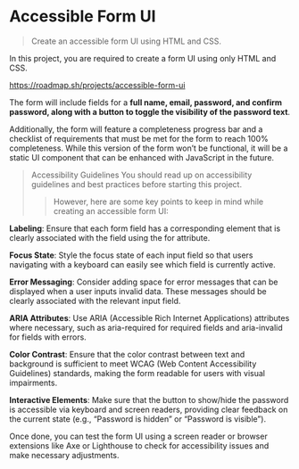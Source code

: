 # Accessible Form UI
> Create an accessible form UI using HTML and CSS.
<p> In this project, you are required to create a form UI using only HTML and CSS.</p>

https://roadmap.sh/projects/accessible-form-ui

The form will include fields for a **full name, email, password, and confirm password, along with a button to toggle the visibility of the password text**. 

Additionally, the form will feature a completeness progress bar and a checklist of requirements that must be met for the form to reach 100% completeness. While this version of the form won’t be functional, it will be a static UI component that can be enhanced with JavaScript in the future.


>Accessibility Guidelines
You should read up on accessibility guidelines and best practices before starting this project. 
>> However, here are some key points to keep in mind while creating an accessible form UI:

**Labeling**: Ensure that each form field has a corresponding <label> element that is clearly associated with the field using the for attribute.

**Focus State**: Style the focus state of each input field so that users navigating with a keyboard can easily see which field is currently active.

**Error Messaging**: Consider adding space for error messages that can be displayed when a user inputs invalid data. These messages should be clearly associated with the relevant input field.

**ARIA Attributes**: Use ARIA (Accessible Rich Internet Applications) attributes where necessary, such as aria-required for required fields and aria-invalid for fields with errors.

**Color Contrast**: Ensure that the color contrast between text and background is sufficient to meet WCAG (Web Content Accessibility Guidelines) standards, making the form readable for users with visual impairments.

**Interactive Elements**: Make sure that the button to show/hide the password is accessible via keyboard and screen readers, providing clear feedback on the current state (e.g., “Password is hidden” or “Password is visible”).

Once done, you can test the form UI using a screen reader or browser extensions like Axe or Lighthouse to check for accessibility issues and make necessary adjustments.

